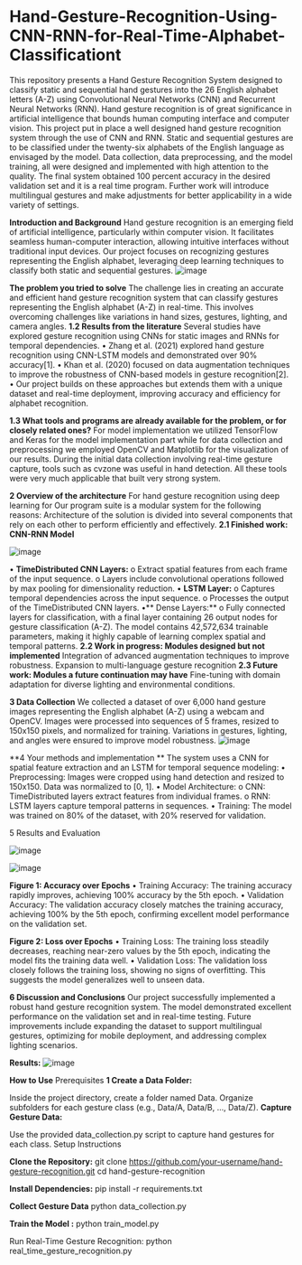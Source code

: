 # Hand-Gesture-Recognition-Using-CNN-RNN-for-Real-Time-Alphabet-Classificationt
This repository presents a Hand Gesture Recognition System designed to classify static and sequential hand gestures into the 26 English alphabet letters (A-Z) using Convolutional Neural Networks (CNN) and Recurrent Neural Networks (RNN).
Hand gesture recognition is of great significance in artificial intelligence that bounds human computing interface and computer vision. This project put in place a well designed hand gesture recognition system through the use of CNN and RNN. Static and sequential gestures are to be classified under the twenty-six alphabets of the English language as envisaged by the model. Data collection, data preprocessing, and the model training, all were designed and implemented with high attention to the quality. The final system obtained 100 percent accuracy in the desired validation set and it is a real time program. Further work will introduce multilingual gestures and make adjustments for better applicability in a wide variety of settings.

**Introduction and Background**
Hand gesture recognition is an emerging field of artificial intelligence, particularly within computer vision. It facilitates seamless human-computer interaction, allowing intuitive interfaces without traditional input devices. Our project focuses on recognizing gestures representing the English alphabet, leveraging deep learning techniques to classify both static and sequential gestures.
![image](https://github.com/user-attachments/assets/7a66808a-1b0c-4b09-bad4-8ba0bed7db5f)

**The problem you tried to solve**
The challenge lies in creating an accurate and efficient hand gesture recognition system that can classify gestures representing the English alphabet (A-Z) in real-time. This involves overcoming challenges like variations in hand sizes, gestures, lighting, and camera angles.
**1.2 Results from the literature**
Several studies have explored gesture recognition using CNNs for static images and RNNs for temporal dependencies.
•	Zhang et al. (2021) explored hand gesture recognition using CNN-LSTM models and demonstrated over 90% accuracy[1].
•	Khan et al. (2020) focused on data augmentation techniques to improve the robustness of CNN-based models in gesture recognition[2].
•	Our project builds on these approaches but extends them with a unique dataset and real-time deployment, improving accuracy and efficiency for alphabet recognition.

**1.3 What tools and programs are already available for the problem, or for closely related ones?**
For model implementation we utilized TensorFlow and Keras for the model implementation part while for data collection and preprocessing we employed OpenCV and Matplotlib for the visualization of our results. During the initial data collection involving real-time gesture capture, tools such as cvzone was useful in hand detection. All these tools were very much applicable that built very strong system.

**2 Overview of the architecture**
For hand gesture recognition using deep learning for Our program suite is a modular system for the following reasons: Architecture of the solution is divided into several components that rely on each other to perform efficiently and effectively.
**2.1 Finished work: CNN-RNN Model**


![image](https://github.com/user-attachments/assets/2a1982d7-d567-4da1-8a4f-066ed51e764b)

•	**TimeDistributed CNN Layers:**
o	Extract spatial features from each frame of the input sequence.
o	Layers include convolutional operations followed by max pooling for dimensionality reduction.
•	**LSTM Layer:**
o	Captures temporal dependencies across the input sequence.
o	Processes the output of the TimeDistributed CNN layers.
•**	Dense Layers:**
o	Fully connected layers for classification, with a final layer containing 26 output nodes for gesture classification (A-Z).
The model contains 42,572,634 trainable parameters, making it highly capable of learning complex spatial and temporal patterns.
**2.2 Work in progress: Modules designed but not implemented**
Integration of advanced augmentation techniques to improve robustness.
Expansion to multi-language gesture recognition
**2.3 Future work: Modules a future continuation may have**
Fine-tuning with domain adaptation for diverse lighting and environmental conditions.

**3 Data Collection**
We collected a dataset of over 6,000 hand gesture images representing the English alphabet (A-Z) using a webcam and OpenCV. Images were processed into sequences of 5 frames, resized to 150x150 pixels, and normalized for training. Variations in gestures, lighting, and angles were ensured to improve model robustness.
 ![image](https://github.com/user-attachments/assets/87cbc1ff-747e-4993-bbd8-2f88e7968a0b)

**4 Your methods and implementation **
The system uses a CNN for spatial feature extraction and an LSTM for temporal sequence modeling:
•	Preprocessing: Images were cropped using hand detection and resized to 150x150. Data was normalized to [0, 1].
•	Model Architecture:
o	CNN: TimeDistributed layers extract features from individual frames.
o	RNN: LSTM layers capture temporal patterns in sequences.
•	Training: The model was trained on 80% of the dataset, with 20% reserved for validation.

5 Results and Evaluation

![image](https://github.com/user-attachments/assets/ec7a1ce2-338f-4b74-a81e-7bc09681c59a)


![image](https://github.com/user-attachments/assets/e822cdee-cfce-4a51-838f-f9867e58f58a)

**Figure 1: Accuracy over Epochs**
•	Training Accuracy: The training accuracy rapidly improves, achieving 100% accuracy by the 5th epoch.
•	Validation Accuracy: The validation accuracy closely matches the training accuracy, achieving 100% by the 5th epoch, confirming excellent model performance on the validation set.

**Figure 2: Loss over Epochs**
•	Training Loss: The training loss steadily decreases, reaching near-zero values by the 5th epoch, indicating the model fits the training data well.
•	Validation Loss: The validation loss closely follows the training loss, showing no signs of overfitting. This suggests the model generalizes well to unseen data.


**6 Discussion and Conclusions**
Our project successfully implemented a robust hand gesture recognition system. The model demonstrated excellent performance on the validation set and in real-time testing. Future improvements include expanding the dataset to support multilingual gestures, optimizing for mobile deployment, and addressing complex lighting scenarios.

**Results:**
![image](https://github.com/user-attachments/assets/af86ff1f-f1aa-43cc-9a99-481b42e1b670)


**How to Use**
Prerequisites
**1 Create a Data Folder:**

Inside the project directory, create a folder named Data.
Organize subfolders for each gesture class (e.g., Data/A, Data/B, ..., Data/Z).
**Capture Gesture Data:**

Use the provided data_collection.py script to capture hand gestures for each class.
Setup Instructions

**Clone the Repository:**
git clone https://github.com/your-username/hand-gesture-recognition.git
cd hand-gesture-recognition

**Install Dependencies:**
pip install -r requirements.txt

**Collect Gesture Data**
python data_collection.py

**Train the Model :**
python train_model.py

Run Real-Time Gesture Recognition:
python real_time_gesture_recognition.py
